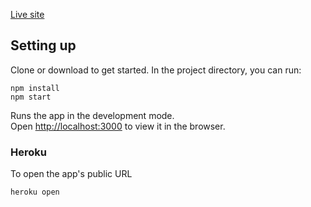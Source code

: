 [Live site](https://realloc.herokuapp.com/#/?_k=2yjq9c)

## Setting up

Clone or download to get started.  In the project directory, you can run:

`npm install`<br>
`npm start`

Runs the app in the development mode.<br>
Open [http://localhost:3000](http://localhost:3000) to view it in the browser.

### Heroku

To open the app's public URL

`heroku open`
